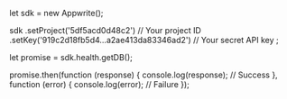 let sdk = new Appwrite();

sdk
    .setProject('5df5acd0d48c2') // Your project ID
    .setKey('919c2d18fb5d4...a2ae413da83346ad2') // Your secret API key
;

let promise = sdk.health.getDB();

promise.then(function (response) {
    console.log(response); // Success
}, function (error) {
    console.log(error); // Failure
});
